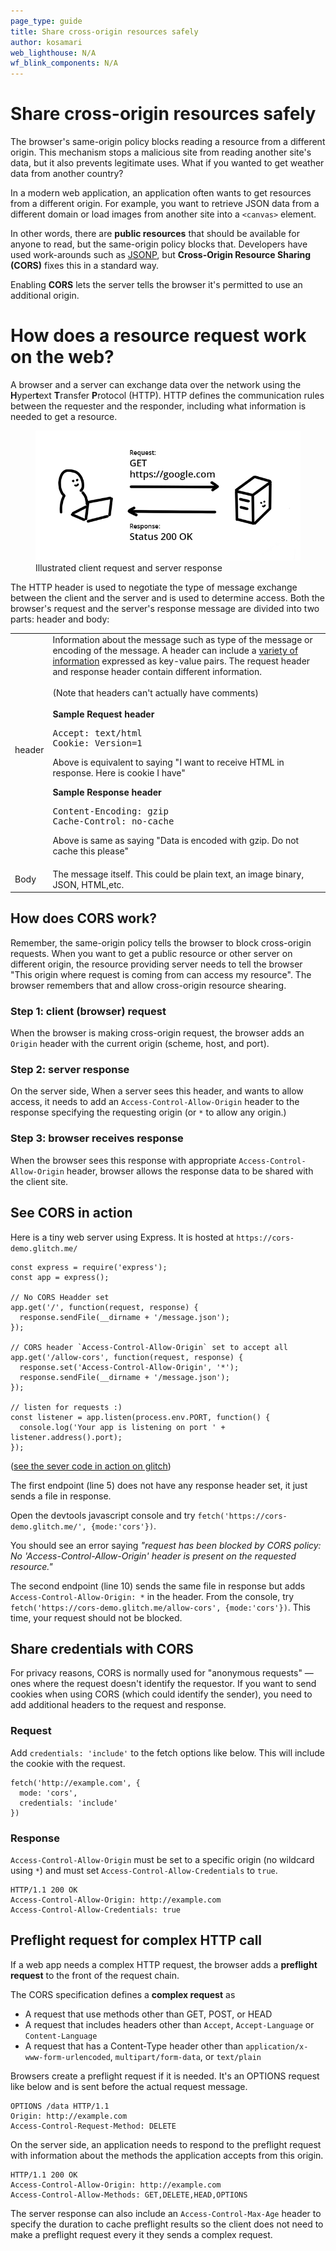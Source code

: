 ```yaml
---
page_type: guide
title: Share cross-origin resources safely
author: kosamari
web_lighthouse: N/A
wf_blink_components: N/A
---
```


# Share cross-origin resources safely

The browser's same-origin policy blocks reading a resource from a different
origin. This mechanism stops a malicious site from reading another site's data,
but it also prevents legitimate uses. What if you wanted to get weather data
from another country? 

In a modern web application, an application often wants to get resources from a
different origin. For example, you want to retrieve JSON data from a different
domain or load images from another site into a `<canvas>` element.

In other words, there are **public resources** that should be available for
anyone to read, but the same-origin policy blocks that. Developers have used
work-arounds such as
[JSONP](https://stackoverflow.com/questions/2067472/what-is-jsonp-all-about),
but **Cross-Origin Resource Sharing (CORS)** fixes this in a standard way.

Enabling **CORS** lets the server tells the browser it's permitted to use an additional origin.

# How does a resource request work on the web?

A browser and a server can exchange data over the network using the
**H**yper**t**ext **T**ransfer **P**rotocol (HTTP). HTTP defines the
communication rules between the requester and the responder, including what
information is needed to get a resource.

<figure>
  <img src="./request_response.png" alt="request and response">
  <figcaption>
    Illustrated client request and server response
  </figcaption>
</figure>

The HTTP header is used to negotiate the type of message exchange between the
client and the server and is used to determine access.  Both the browser's
request and the server's response message are divided into two parts: header and
body:

<table  class="responsive">
<tbody>
    <tr>
        <td>header</td>
        <td>
            Information about the message such as type of the message or encoding of the message. A header can include a <a href="https://en.wikipedia.org/wiki/List_of_HTTP_header_fields">variety of information</a> expressed as key-value pairs. The request header and response header contain different information.<br>
            <br>
            (Note that headers can't actually have comments)<br>
            <br>
            <strong>Sample Request header</strong>
<pre>Accept: text/html
Cookie: Version=1</pre>
Above is equivalent to saying "I want to receive HTML in response. Here is cookie I have"

<strong>Sample Response header</strong>
<pre>Content-Encoding: gzip
Cache-Control: no-cache </pre>
Above is same as saying "Data is encoded with gzip. Do not cache this please"

<tr>
    <td>Body</td>
    <td>
        The message itself. This could be plain text, an image binary, JSON, HTML,etc.
    </td>
    </tr>
</tbody>
</table>


## How does CORS work?

Remember, the same-origin policy tells the browser to block cross-origin
requests. When you want to get a public resource or other server on different origin, the resource providing server needs to tell the browser "This origin where request is coming from can access my resource". The browser remembers that and allow cross-origin resource shearing.

### Step 1: client (browser) request
When the browser is making cross-origin request, the browser adds an `Origin` header with
the current origin (scheme, host, and port). 

### Step 2: server response
On the server side, 
When a server sees this header, and
wants to allow access, it needs to add an `Access-Control-Allow-Origin` header to
the response specifying the requesting origin (or `*` to allow any origin.) 

### Step 3: browser receives response
When the browser sees this response with appropriate `Access-Control-Allow-Origin` header, browser allows the response data to be shared with the client site.


## See CORS in action
Here is a tiny web server using Express. It is hosted at `https://cors-demo.glitch.me/`

```
const express = require('express');
const app = express();

// No CORS Headder set
app.get('/', function(request, response) {
  response.sendFile(__dirname + '/message.json');
});

// CORS header `Access-Control-Allow-Origin` set to accept all
app.get('/allow-cors', function(request, response) {
  response.set('Access-Control-Allow-Origin', '*');
  response.sendFile(__dirname + '/message.json');
});

// listen for requests :)
const listener = app.listen(process.env.PORT, function() {
  console.log('Your app is listening on port ' + listener.address().port);
});
```
([see the sever code in action on glitch](https://glitch.com/edit/#!/cors-demo?path=server.js))


The first endpoint (line 5) does not have any response header set, it just sends a file in response. 

Open the devtools javascript console and try
`fetch('https://cors-demo.glitch.me/', {mode:'cors'})`.  

You should see an error saying _"request has been blocked by CORS policy: No
'Access-Control-Allow-Origin' header is present on the requested resource."_

The second endpoint (line 10) sends the  same file in response but adds
`Access-Control-Allow-Origin: *`  in the header. From the console, try
`fetch('https://cors-demo.glitch.me/allow-cors', {mode:'cors'})`.
This time, your request should not be blocked.


## Share credentials with CORS

For privacy reasons, CORS is normally used for "anonymous requests" — ones where the request doesn't identify the requestor. If you want to send
cookies when using CORS (which could identify the sender), you need to add additional headers to the request and response. 

### Request

Add  `credentials: 'include'` to the fetch options like below. This will include
the cookie with the request.

```  
fetch('http://example.com', {  
  mode: 'cors',  
  credentials: 'include'  
})  
```

### Response 

``Access-Control-Allow-Origin`` must be set to a specific origin (no wildcard
using `*`) and must set ``Access-Control-Allow-Credentials`` to ``true``.
``` 
HTTP/1.1 200 OK
Access-Control-Allow-Origin: http://example.com
Access-Control-Allow-Credentials: true
```

## Preflight request for complex HTTP call

If a web app needs a complex HTTP request, the browser adds a  **preflight
request** to the front of the request chain.

The CORS specification defines a **complex request** as 

+  A request that use methods other than GET, POST, or HEAD
+  A request that includes headers other than `Accept`, `Accept-Language` or
     `Content-Language`
+  A request that has a Content-Type header other than
    `application/x-www-form-urlencoded`, `multipart/form-data`, or `text/plain`

Browsers create a preflight request if it is needed. It's an OPTIONS request 
like below and is  sent before the actual request message.
```
OPTIONS /data HTTP/1.1
Origin: http://example.com
Access-Control-Request-Method: DELETE
```

On the server side, an application needs to respond to the preflight request
with information about the methods the application accepts from this origin.   
``` 
HTTP/1.1 200 OK
Access-Control-Allow-Origin: http://example.com
Access-Control-Allow-Methods: GET,DELETE,HEAD,OPTIONS
```

The server response can also include an `Access-Control-Max-Age` header to
specify the duration to cache preflight results so the client does not need to
make a preflight request every it they sends a complex request.
